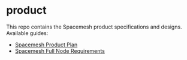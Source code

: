 # product
This repo contains the Spacemesh product specifications and designs. Available guides:

- [Spacemesh Product Plan](https://github.com/spacemeshos/product/blob/master/product_plan.md) 
- [Spacemesh Full Node Requirements](https://github.com/spacemeshos/product/wiki/Full-Node-Requirements)

